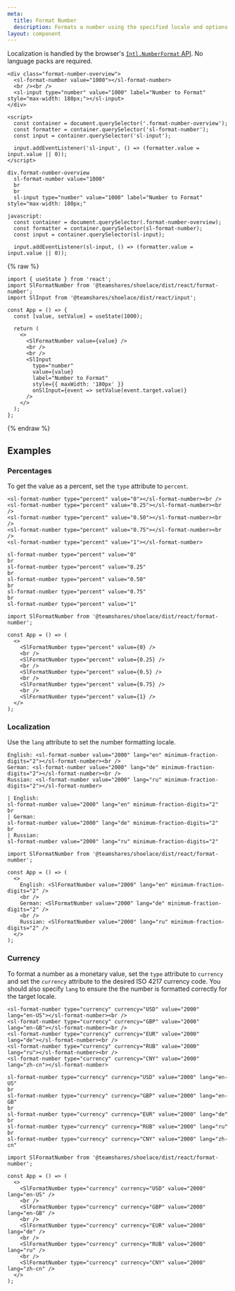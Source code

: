 ```yaml
---
meta:
  title: Format Number
  description: Formats a number using the specified locale and options.
layout: component
---
```


Localization is handled by the browser's [`Intl.NumberFormat` API](https://developer.mozilla.org/en-US/docs/Web/JavaScript/Reference/Global_Objects/Intl/NumberFormat/NumberFormat). No language packs are required.

```html:preview
<div class="format-number-overview">
  <sl-format-number value="1000"></sl-format-number>
  <br /><br />
  <sl-input type="number" value="1000" label="Number to Format" style="max-width: 180px;"></sl-input>
</div>

<script>
  const container = document.querySelector('.format-number-overview');
  const formatter = container.querySelector('sl-format-number');
  const input = container.querySelector('sl-input');

  input.addEventListener('sl-input', () => (formatter.value = input.value || 0));
</script>
```

```pug:slim
div.format-number-overview
  sl-format-number value="1000"
  br
  br
  sl-input type="number" value="1000" label="Number to Format" style="max-width: 180px;"

javascript:
  const container = document.querySelector(.format-number-overview);
  const formatter = container.querySelector(sl-format-number);
  const input = container.querySelector(sl-input);

  input.addEventListener(sl-input, () => (formatter.value = input.value || 0));
```

{% raw %}

```jsx:react
import { useState } from 'react';
import SlFormatNumber from '@teamshares/shoelace/dist/react/format-number';
import SlInput from '@teamshares/shoelace/dist/react/input';

const App = () => {
  const [value, setValue] = useState(1000);

  return (
    <>
      <SlFormatNumber value={value} />
      <br />
      <br />
      <SlInput
        type="number"
        value={value}
        label="Number to Format"
        style={{ maxWidth: '180px' }}
        onSlInput={event => setValue(event.target.value)}
      />
    </>
  );
};
```

{% endraw %}

## Examples

### Percentages

To get the value as a percent, set the `type` attribute to `percent`.

```html:preview
<sl-format-number type="percent" value="0"></sl-format-number><br />
<sl-format-number type="percent" value="0.25"></sl-format-number><br />
<sl-format-number type="percent" value="0.50"></sl-format-number><br />
<sl-format-number type="percent" value="0.75"></sl-format-number><br />
<sl-format-number type="percent" value="1"></sl-format-number>
```

```pug:slim
sl-format-number type="percent" value="0"
br
sl-format-number type="percent" value="0.25"
br
sl-format-number type="percent" value="0.50"
br
sl-format-number type="percent" value="0.75"
br
sl-format-number type="percent" value="1"
```

```jsx:react
import SlFormatNumber from '@teamshares/shoelace/dist/react/format-number';

const App = () => (
  <>
    <SlFormatNumber type="percent" value={0} />
    <br />
    <SlFormatNumber type="percent" value={0.25} />
    <br />
    <SlFormatNumber type="percent" value={0.5} />
    <br />
    <SlFormatNumber type="percent" value={0.75} />
    <br />
    <SlFormatNumber type="percent" value={1} />
  </>
);
```

### Localization

Use the `lang` attribute to set the number formatting locale.

```html:preview
English: <sl-format-number value="2000" lang="en" minimum-fraction-digits="2"></sl-format-number><br />
German: <sl-format-number value="2000" lang="de" minimum-fraction-digits="2"></sl-format-number><br />
Russian: <sl-format-number value="2000" lang="ru" minimum-fraction-digits="2"></sl-format-number>
```

```pug:slim
| English:
sl-format-number value="2000" lang="en" minimum-fraction-digits="2"
br
| German:
sl-format-number value="2000" lang="de" minimum-fraction-digits="2"
br
| Russian:
sl-format-number value="2000" lang="ru" minimum-fraction-digits="2"
```

```jsx:react
import SlFormatNumber from '@teamshares/shoelace/dist/react/format-number';

const App = () => (
  <>
    English: <SlFormatNumber value="2000" lang="en" minimum-fraction-digits="2" />
    <br />
    German: <SlFormatNumber value="2000" lang="de" minimum-fraction-digits="2" />
    <br />
    Russian: <SlFormatNumber value="2000" lang="ru" minimum-fraction-digits="2" />
  </>
);
```

### Currency

To format a number as a monetary value, set the `type` attribute to `currency` and set the `currency` attribute to the desired ISO 4217 currency code. You should also specify `lang` to ensure the the number is formatted correctly for the target locale.

```html:preview
<sl-format-number type="currency" currency="USD" value="2000" lang="en-US"></sl-format-number><br />
<sl-format-number type="currency" currency="GBP" value="2000" lang="en-GB"></sl-format-number><br />
<sl-format-number type="currency" currency="EUR" value="2000" lang="de"></sl-format-number><br />
<sl-format-number type="currency" currency="RUB" value="2000" lang="ru"></sl-format-number><br />
<sl-format-number type="currency" currency="CNY" value="2000" lang="zh-cn"></sl-format-number>
```

```pug:slim
sl-format-number type="currency" currency="USD" value="2000" lang="en-US"
br
sl-format-number type="currency" currency="GBP" value="2000" lang="en-GB"
br
sl-format-number type="currency" currency="EUR" value="2000" lang="de"
br
sl-format-number type="currency" currency="RUB" value="2000" lang="ru"
br
sl-format-number type="currency" currency="CNY" value="2000" lang="zh-cn"
```

```jsx:react
import SlFormatNumber from '@teamshares/shoelace/dist/react/format-number';

const App = () => (
  <>
    <SlFormatNumber type="currency" currency="USD" value="2000" lang="en-US" />
    <br />
    <SlFormatNumber type="currency" currency="GBP" value="2000" lang="en-GB" />
    <br />
    <SlFormatNumber type="currency" currency="EUR" value="2000" lang="de" />
    <br />
    <SlFormatNumber type="currency" currency="RUB" value="2000" lang="ru" />
    <br />
    <SlFormatNumber type="currency" currency="CNY" value="2000" lang="zh-cn" />
  </>
);
```
